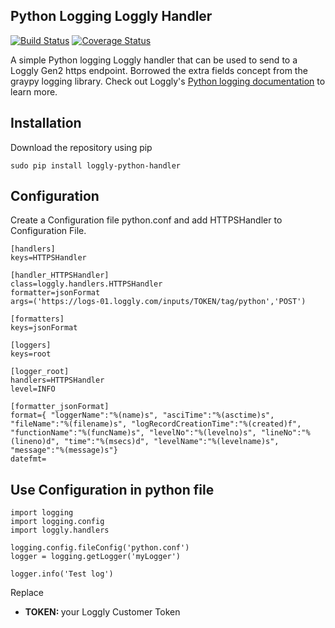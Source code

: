 Python Logging Loggly Handler
-----------------------------

[![Build Status](https://travis-ci.org/psquickitjayant/loggly-python-handler.png?branch=master)](https://travis-ci.org/psquickitjayant/loggly-python-handler) [![Coverage Status](https://coveralls.io/repos/psquickitjayant/loggly-python-handler/badge.svg)](https://coveralls.io/r/psquickitjayant/loggly-python-handler)

A simple Python logging Loggly handler that can be used to send to a Loggly Gen2 https endpoint. Borrowed the extra fields concept from the graypy logging library. Check out Loggly's [Python logging documentation](https://www.loggly.com/docs/python-http/) to learn more.

## Installation
Download the repository using pip 
    
    sudo pip install loggly-python-handler

## Configuration

Create a Configuration file python.conf and add HTTPSHandler to Configuration File.
    
    [handlers]
    keys=HTTPSHandler

    [handler_HTTPSHandler]
    class=loggly.handlers.HTTPSHandler
    formatter=jsonFormat
    args=('https://logs-01.loggly.com/inputs/TOKEN/tag/python','POST')

    [formatters]
    keys=jsonFormat

    [loggers]
    keys=root

    [logger_root]
    handlers=HTTPSHandler
    level=INFO

    [formatter_jsonFormat]
    format={ "loggerName":"%(name)s", "asciTime":"%(asctime)s", "fileName":"%(filename)s", "logRecordCreationTime":"%(created)f", "functionName":"%(funcName)s", "levelNo":"%(levelno)s", "lineNo":"%(lineno)d", "time":"%(msecs)d", "levelName":"%(levelname)s", "message":"%(message)s"}
    datefmt=

## Use Configuration in python file

    import logging
    import logging.config
    import loggly.handlers

    logging.config.fileConfig('python.conf')
    logger = logging.getLogger('myLogger')

    logger.info('Test log')


Replace
<ul>
<li><strong>TOKEN: </strong>your Loggly Customer Token</li>
</ul>
